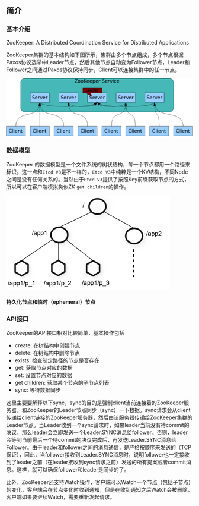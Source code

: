 ## 简介

### 基本介绍

ZooKeeper: A Distributed Coordination Service for Distributed Applications

ZooKeeper集群的基本结构如下图所示，集群由多个节点组成，多个节点根据Paxos协议选举中Leader节点，然后其他节点自动变为Follower节点，Leader和Follower之间通过Paxos协议保持同步，Client可以连接集群中的任一节点。

![zkservice](./img/zkservice.jpg)

### 数据模型

ZooKeeper 的数据模型是一个文件系统的树状结构，每一个节点都用一个路径来标识。这一点和`Etcd V3`是不一样的，`Etcd V3`中纯粹是一个KV结构，不同Node之间是没有任何关系的。当然由于`Etcd V3`提供了按照Key前缀获取节点的方式，所以可以在客户端模拟类似ZK `get children`的操作。

![zknode](./img/zknamespace.jpg)

#### 持久化节点和临时（ephemeral）节点

### API接口

ZooKeeper的API接口相对比较简单，基本操作包括

- create: 在树结构中创建节点
- delete: 在树结构中删除节点 
- exists: 检查制定路径的节点是否存在
- get: 获取节点对应的数据
- set: 设置节点对应的数据
- get children: 获取某个节点的子节点列表
- sync: 等待数据同步

这里主要要解释以下sync，sync的目的是强制client当前连接着的ZooKeeper服务器，和ZooKeeper的Leader节点同步（sync）一下数据。sync请求会从client传递给client链接的ZooKeeper服务器，然后由该服务器传递给ZooKeeper集群的Leader节点。当Leader收到一个sync请求时，如果leader当前没有待commit的决议，那么leader会立即发送一个Leader.SYNC消息给follower。否则，leader会等到当前最后一个待commit的决议完成后，再发送Leader.SYNC消息给Follower。由于leader和follower之间的消息通信，是严格按顺序来发送的（TCP保证），因此，当follower接收到Leader.SYNC消息时，说明follower也一定接收到了leader之前（在leader接收到sync请求之前）发送的所有提案或者commit消息。这样，就可以确保follower和leader是同步的了。

此外，ZooKeeper还支持Watch操作，客户端可以Watch一个节点（包括子节点）的变化，客户端会在节点变化时收到通知，但是在收到通知之后Watch会被删除，客户端如果要继续Watch，需要重新发起请求。
